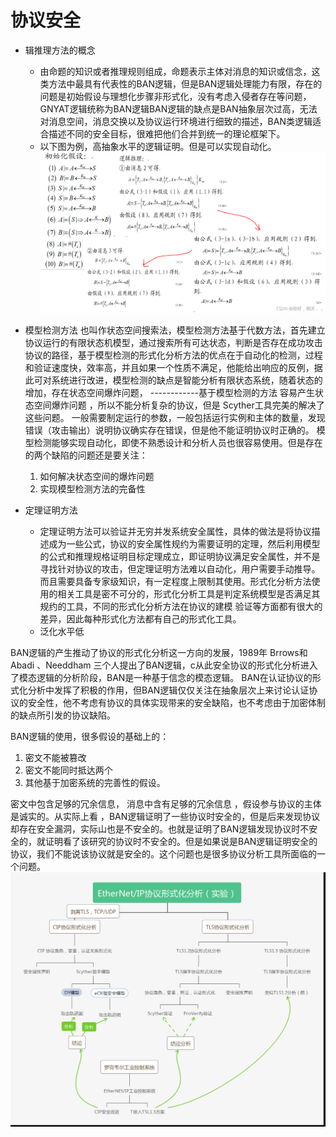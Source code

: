 <!--
 * @Description: 
-->

# 协议安全

- 辑推理方法的概念
  - 由命题的知识或者推理规则组成，命题表示主体对消息的知识或信念，这类方法中最具有代表性的BAN逻辑，但是BAN逻辑处理能力有限，存在的问题是初始假设与理想化步骤非形式化，没有考虑入侵者存在等问题，GNYAT逻辑统称为BAN逻辑BAN逻辑的缺点是BAN抽象层次过高，无法对消息空间，消息交换以及协议运行环境进行细致的描述，BAN类逻辑适合描述不同的安全目标，很难把他们合并到统一的理论框架下。
  - 以下图为例，高抽象水平的逻辑证明。但是可以实现自动化。
![picture 2](../images/4b58908c6bc2cd5484ecab69ed1f001f56f3d11c2e47ed648f1d3b2261aee5a5.png)  


- 模型检测方法
    也叫作状态空间搜索法，模型检测方法基于代数方法，首先建立协议运行的有限状态机模型，通过搜索所有可达状态，判断是否存在成功攻击协议的路径，基于模型检测的形式化分析方法的优点在于自动化的检测，过程和验证速度快，效率高，并且如果一个性质不满足，他能给出响应的反例，据此可对系统进行改进，模型检测的缺点是智能分析有限状态系统，随着状态的增加，存在状态空间爆炸问题，     ------------基于模型检测的方法 容易产生状态空间爆炸问题 ，所以不能分析复杂的协议，但是 Scyther工具完美的解决了这些问题。  一般需要制定运行的参数，一般包括运行实例和主体的数量，发现错误（攻击输出）说明协议确实存在错误，但是他不能证明协议时正确的。 模型检测能够实现自动化，即使不熟悉设计和分析人员也很容易使用。但是存在的两个缺陷的问题还是要关注：
    1. 如何解决状态空间的爆炸问题
    2. 实现模型检测方法的完备性

- 定理证明方法
  - 定理证明方法可以验证并无穷并发系统安全属性，具体的做法是将协议描述成为一些公式，协议的安全属性规约为需要证明的定理，然后利用模型的公式和推理规格证明目标定理成立，即证明协议满足安全属性，并不是寻找针对协议的攻击，但定理证明方法难以自动化，用户需要手动推导。而且需要具备专家级知识，有一定程度上限制其使用。形式化分析方法使用的相关工具是密不可分的，形式化分析工具是判定系统模型是否满足其规约的工具，不同的形式化分析方法在协议的建模 验证等方面都有很大的差异，因此每种形式化方法都有自己的形式化工具。
  - 泛化水平低


BAN逻辑的产生推动了协议的形式化分析这一方向的发展，1989年 Brrows和 Abadi 、Needdham 三个人提出了BAN逻辑，c从此安全协议的形式化分析进入了模态逻辑的分析阶段，BAN是一种基于信念的模态逻辑。 BAN在认证协议的形式化分析中发挥了积极的作用，但BAN逻辑仅仅关注在抽象层次上来讨论认证协议的安全性，他不考虑有协议的具体实现带来的安全缺陷，也不考虑由于加密体制的缺点所引发的协议缺陷。  

BAN逻辑的使用，很多假设的基础上的：   
1. 密文不能被篡改
2. 密文不能同时抵达两个
3. 其他基于加密系统的完善性的假设。

密文中包含足够的冗余信息， 消息中含有足够的冗余信息 ，假设参与协议的主体是诚实的。从实际上看 ，BAN逻辑证明了一些协议时安全的，但是后来发现协议却存在安全漏洞，实际山也是不安全的。也就是证明了BAN逻辑发现协议时不安全的，就证明看了该研究的协议时不安全的。但是如果说是BAN逻辑证明安全的协议，我们不能说该协议就是安全的。这个问题也是很多协议分析工具所面临的一个问题。
![picture 1](../images/67d2dc80f337c9be43a6fca8a5216f481d4924a0cc9ac56e8ca370a15355038a.png)  
